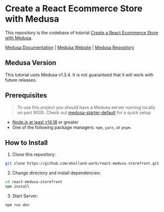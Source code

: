 # Create a React Ecommerce Store with Medusa

This repository is the codebase of tutorial [Create a React Ecommerce Store with Medusa](tutorial-link).

[Medusa Documentation](https://docs.medusajs.com/) | [Medusa Website](https://medusajs.com/) | [Medusa Repository](https://github.com/medusajs/medusa)

## Medusa Version

This tutorial uses Medusa v1.3.4. It is not guaranteed that it will work with future releases.

## Prerequisites
> To use this project you should have a Medusa server running locally on port 9000. Check out [medusa-starter-default](https://github.com/medusajs/medusa-starter-default) for a quick setup
- [Node.js at least v14.18](https://docs.medusajs.com/tutorial/set-up-your-development-environment#nodejs) or greater 
- One of the following package managers: `npm`, `yarn`, or `pnpm`.

## How to Install

1. Clone this repository:

```bash
git clone https://github.com/aholland-work/react-medusa-storefront.git
```

2. Change directory and install dependencies:

```bash
cd react-medusa-storefront
npm install
```

3. Start Server:

```bash
npm run dev
```